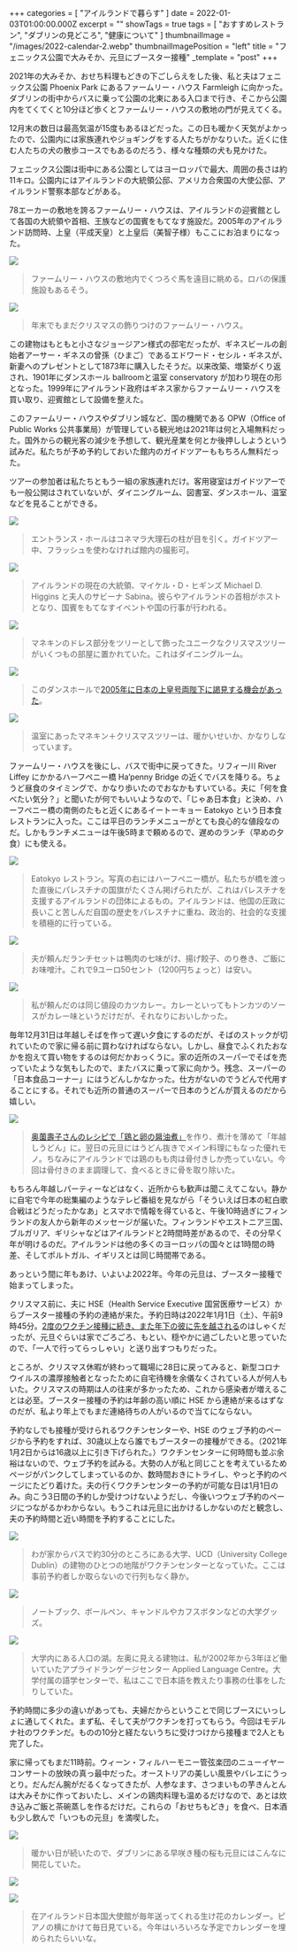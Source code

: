 +++
categories = [ "アイルランドで暮らす" ]
date = 2022-01-03T01:00:00.000Z
excerpt = ""
showTags = true
tags = [ "おすすめレストラン", "ダブリンの見どころ", "健康について" ]
thumbnailImage = "/images/2022-calendar-2.webp"
thumbnailImagePosition = "left"
title = "フェニックス公園で大みそか、元旦にブースター接種"
_template = "post"
+++

2021年の大みそか、おせち料理もどきの下ごしらえをした後、私と夫はフェニックス公園 Phoenix Park にあるファームリー・ハウス Farmleigh に向かった。ダブリンの街中からバスに乗って公園の北東にある入口まで行き、そこから公園内をてくてくと10分ほど歩くとファームリー・ハウスの敷地の門が見えてくる。

<!--more-->

12月末の数日は最高気温が15度もあるほどだった。この日も暖かく天気がよかったので、公園内には家族連れやジョギングをする人たちがかなりいた。近くに住む人たちの犬の散歩コースでもあるのだろう、様々な種類の犬も見かけた。

フェニックス公園は街中にある公園としてはヨーロッパで最大、周囲の長さは約11キロ。公園内にはアイルランドの大統領公邸、アメリカ合衆国の大使公邸、アイルランド警察本部などがある。

78エーカーの敷地を誇るファームリー・ハウスは、アイルランドの迎賓館として各国の大統領や首相、王族などの国賓をもてなす施設だ。2005年のアイルランド訪問時、上皇（平成天皇）と上皇后（美智子様）もここにお泊まりになった。

![](/images/farmleigh-1.webp)

> ファームリー・ハウスの敷地内でくつろぐ馬を遠目に眺める。ロバの保護施設もあるそう。

![](/images/farmleigh-2.webp)

> 年末でもまだクリスマスの飾りつけのファームリー・ハウス。

この建物はもともと小さなジョージアン様式の邸宅だったが、ギネスビールの創始者アーサー・ギネスの曾孫（ひまご）であるエドワード・セシル・ギネスが、新妻へのプレゼントとして1873年に購入したそうだ。以来改築、増築がくり返され、1901年にダンスホール ballroomと温室 conservatory が加わり現在の形となった。1999年にアイルランド政府はギネス家からファームリー・ハウスを買い取り、迎賓館として設備を整えた。

このファームリー・ハウスやダブリン城など、国の機関である OPW（Office of Public Works 公共事業局）が管理している観光地は2021年は何と入場無料だった。国外からの観光客の減少を予想して、観光産業を何とか後押ししようという試みだ。私たちが予め予約しておいた館内のガイドツアーももちろん無料だった。

ツアーの参加者は私たちともう一組の家族連れだけ。客用寝室はガイドツアーでも一般公開はされていないが、ダイニングルーム、図書室、ダンスホール、温室などを見ることができる。

![](/images/farmleigh-7.webp)

> エントランス・ホールはコネマラ大理石の柱が目を引く。ガイドツアー中、フラッシュを使わなければ館内の撮影可。

![](/images/farmleigh-5.webp)

> アイルランドの現在の大統領、マイケル・D・ヒギンズ Michael D. Higgins と夫人のサビーナ Sabina。彼らやアイルランドの首相がホストとなり、国賓をもてなすイベントや国の行事が行われる。

![](/images/farmleigh-6.webp)

> マネキンのドレス部分をツリーとして飾ったユニークなクリスマスツリーがいくつもの部屋に置かれていた。これはダイニングルーム。

![](/images/farmleigh-4.webp)

> このダンスホールで[2005年に日本の上皇号両陛下に謁見する機会があった](https://www.riastra.com/2021/03/%E3%81%AA%E3%81%8B%E3%81%AA%E3%81%8B%E6%8A%9C%E3%81%91%E3%81%AA%E3%81%84%E3%81%8A%E3%81%98%E3%81%8E%E7%99%96/)。

![](/images/farmleigh-3.webp)

> 温室にあったマネキン＋クリスマスツリーは、暖かいせいか、かなりしなっています。

ファームリー・ハウスを後にし、バスで街中に戻ってきた。リフィー川 River Liffey にかかるハーフペニー橋 Ha’penny Bridge の近くでバスを降りる。ちょうど昼食のタイミングで、かなり歩いたのでおなかもすいている。夫に「何を食べたい気分？」と聞いたが何でもいいようなので、「じゃあ日本食」と決め、ハーフペニー橋の南側のたもと近くにあるイートーキョー Eatokyo という日本食レストランに入った。ここは平日のランチメニューがとても良心的な値段なのだ。しかもランチメニューは午後5時まで頼めるので、遅めのランチ（早めの夕食）にも使える。

![](/images/eatokyo-2021.webp)

> Eatokyo レストラン。写真の右にはハーフペニー橋が。私たちが橋を渡った直後にパレスチナの国旗がたくさん掲げられたが、これはパレスチナを支援するアイルランドの団体によるもの。アイルランドは、他国の圧政に長いこと苦しんだ自国の歴史をパレスチナに重ね、政治的、社会的な支援を積極的に行っている。

![](/images/eatokyo-2021-2.webp)

> 夫が頼んだランチセットは鴨肉の七味がけ、揚げ餃子、のり巻き、ご飯にお味噌汁。これで9ユーロ50セント（1200円ちょっと）は安い。

![](/images/eatokyo-2021-3.webp)

> 私が頼んだのは同じ値段のカツカレー。カレーといってもトンカツのソースがカレー味というだけだが、それなりにおいしかった。

毎年12月31日は年越しそばを作って遅い夕食にするのだが、そばのストックが切れていたので家に帰る前に買わなければならない。しかし、昼食でふくれたおなかを抱えて買い物をするのは何だかおっくうに。家の近所のスーパーでそばを売っていたような気もしたので、またバスに乗って家に向かう。残念、スーパーの「日本食品コーナー」にはうどんしかなかった。仕方がないのでうどんで代用することにする。それでも近所の普通のスーパーで日本のうどんが買えるのだから嬉しい。

![](/images/toshikoshi-udon-2021.webp)

> [奥薗壽子さんのレシピで「鶏と卵の醤油煮」](https://www.nabekama.jp/recipe/recipe-16066/)を作り、煮汁を薄めて「年越しうどん」に。翌日の元旦にはうどん抜きでメイン料理にもなった優れモノ。ちなみにアイルランドでは鶏のもも肉は骨付きしか売っていない。今回は骨付きのまま調理して、食べるときに骨を取り除いた。

もちろん年越しパーティーなどはなく、近所からも歓声は聞こえてこない。静かに自宅で今年の総集編のようなテレビ番組を見ながら「そういえば日本の紅白歌合戦はどうだったかなあ」とスマホで情報を得ていると、午後10時過ぎにフィンランドの友人から新年のメッセージが届いた。フィンランドやエストニア三国、ブルガリア、ギリシャなどはアイルランドと2時間時差があるので、その分早く年が明けるのだ。アイルランドは他の多くのヨーロッパの国々とは1時間の時差、そしてポルトガル、イギリスとは同じ時間帯である。

あっという間に年もあけ、いよいよ2022年。今年の元旦は、ブースター接種で始まってしまった。

クリスマス前に、夫に HSE（Health Service Executive 国営医療サービス）からブースター接種の予約の連絡が来た。予約日時は2022年1月1日（土）、午前9時45分。[2度のワクチン接種に続き、また年下の彼に先を越される](https://www.riastra.com/2021/06/%E4%B8%80%E5%9B%9E%E7%9B%AE%E3%81%AE%E3%83%AF%E3%82%AF%E3%83%81%E3%83%B3%E6%8E%A5%E7%A8%AE%E3%82%92%E3%81%97%E3%81%A6%E3%81%8D%E3%81%9F/)のはしゃくだったが、元旦ぐらいは家でごろごろ、もとい、穏やかに過ごしたいと思っていたので、「一人で行ってらっしゃい」と送り出すつもりだった。

ところが、クリスマス休暇が終わって職場に28日に戻ってみると、新型コロナウイルスの濃厚接触者となったために自宅待機を余儀なくされている人が何人もいた。クリスマスの時期は人の往来が多かったため、これから感染者が増えることは必至。ブースター接種の予約は年齢の高い順に HSE から連絡が来るはずなのだが、私より年上でもまだ連絡待ちの人がいるので当てにならない。

予約なしでも接種が受けられるワクチンセンターや、HSE のウェブ予約のページから予約をすれば、30歳以上なら誰でもブースターの接種ができる。（2021年1月2日からは16歳以上に引き下げられた。）ワクチンセンターに何時間も並ぶ余裕はないので、ウェブ予約を試みる。大勢の人が私と同じことを考えているためページがパンクしてしまっているのか、数時間おきにトライし、やっと予約のページにたどり着けた。夫の行くワクチンセンターの予約が可能な日は1月1日のみ。向こう3日間の予約しか受けつけないようだし、今後いつウェブ予約のページにつながるかわからない。もうこれは元旦に出かけるしかないのだと観念し、夫の予約時間と近い時間を予約することにした。

![](/images/ucd-2022-3.webp)

> わが家からバスで約30分のところにある大学、UCD（University College Dublin）の建物のひとつの地階がワクチンセンターとなっていた。ここは事前予約者しか取らないので行列もなく静か。

![](/images/ucd-2022-2.webp)

> ノートブック、ボールペン、キャンドルやカフスボタンなどの大学グッズ。

![](/images/ucd-2022-1.webp)

> 大学内にある人口の湖。左奥に見える建物は、私が2002年から3年ほど働いていたアプライドランゲージセンター Applied Language Centre。大学付属の語学センターで、私はここで日本語を教えたり事務の仕事をしたりしていた。

予約時間に多少の違いがあっても、夫婦だからということで同じブースにいっしょに通してくれた。まず私、そして夫がワクチンを打ってもらう。今回はモデルナ社のワクチンだ。ものの10分と経たないうちに受けつけから接種まで2人とも完了した。

家に帰ってもまだ11時前。ウィーン・フィルハーモニー管弦楽団のニューイヤーコンサートの放映の真っ最中だった。オーストリアの美しい風景やバレエにうっとり。だんだん腕がだるくなってきたが、人参なます、さつまいもの芋きんとんは大みそかに作っておいたし、メインの鶏肉料理も温めるだけなので、あとは炊き込みご飯と茶碗蒸しを作るだけだ。これらの「おせちもどき」を食べ、日本酒も少し飲んで「いつもの元旦」を満喫した。

![](/images/cherry-blossoms-new-year-2022.webp)

> 暖かい日が続いたので、ダブリンにある早咲き種の桜も元旦にはこんなに開花していた。

![](/images/2022-calendar-2.webp)

![](/images/2022-calendar-1.webp)

> 在アイルランド日本国大使館が毎年送ってくれる生け花のカレンダー。ピアノの横にかけて毎日見ている。今年はいろいろな予定でカレンダーを埋められたらいいな。
